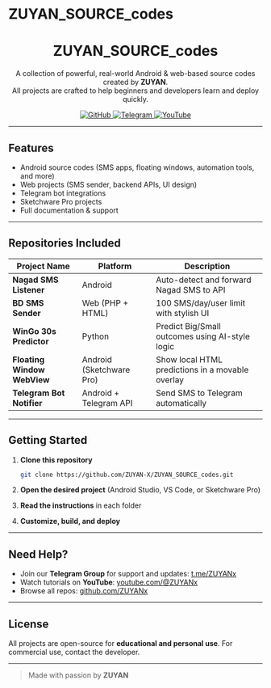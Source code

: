 # ZUYAN_SOURCE_codes
<h1 align="center">ZUYAN_SOURCE_codes</h1>

<p align="center">
  A collection of powerful, real-world Android & web-based source codes created by <b>ZUYAN</b>. <br>
  All projects are crafted to help beginners and developers learn and deploy quickly.
</p>

<p align="center">
  <a href="https://github.com/ZUYANx">
    <img src="https://img.shields.io/badge/GitHub-ZUYAN--X-181717?style=for-the-badge&logo=github" alt="GitHub">
  </a>
  <a href="https://t.me/ZUYANx">
    <img src="https://img.shields.io/badge/Telegram-Join%20Now-0088cc?style=for-the-badge&logo=telegram" alt="Telegram">
  </a>
  <a href="https://youtube.com/@ZUYANx">
    <img src="https://img.shields.io/badge/YouTube-ZUYANX-FF0000?style=for-the-badge&logo=youtube" alt="YouTube">
  </a>
</p>

---

## Features

- Android source codes (SMS apps, floating windows, automation tools, and more)
- Web projects (SMS sender, backend APIs, UI design)
- Telegram bot integrations
- Sketchware Pro projects
- Full documentation & support

---

## Repositories Included

| Project Name | Platform | Description |
|--------------|----------|-------------|
| **Nagad SMS Listener** | Android | Auto-detect and forward Nagad SMS to API |
| **BD SMS Sender** | Web (PHP + HTML) | 100 SMS/day/user limit with stylish UI |
| **WinGo 30s Predictor** | Python | Predict Big/Small outcomes using AI-style logic |
| **Floating Window WebView** | Android (Sketchware Pro) | Show local HTML predictions in a movable overlay |
| **Telegram Bot Notifier** | Android + Telegram API | Send SMS to Telegram automatically |

---

## Getting Started

1. **Clone this repository**
    ```bash
    git clone https://github.com/ZUYAN-X/ZUYAN_SOURCE_codes.git
    ```

2. **Open the desired project** (Android Studio, VS Code, or Sketchware Pro)
3. **Read the instructions** in each folder
4. **Customize, build, and deploy**

---

## Need Help?

- Join our **Telegram Group** for support and updates: [t.me/ZUYANx](https://t.me/ZUYANx)
- Watch tutorials on **YouTube**: [youtube.com/@ZUYANx](https://youtube.com/@ZUYANx)
- Browse all repos: [github.com/ZUYANx](https://github.com/ZUYANx)

---

## License

All projects are open-source for **educational and personal use**. For commercial use, contact the developer.

---

> Made with passion by **ZUYAN**
